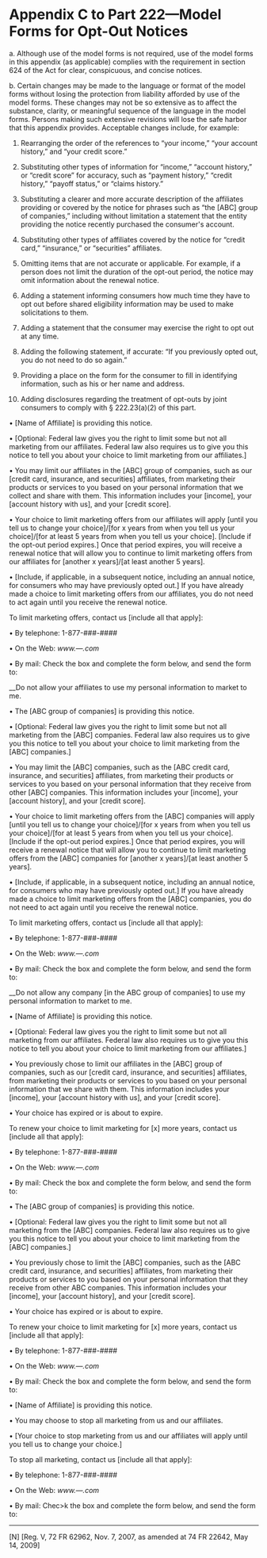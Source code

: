 # Appendix C to Part 222—Model Forms for Opt-Out Notices


a. Although use of the model forms is not required, use of the model forms in this appendix (as applicable) complies with the requirement in section 624 of the Act for clear, conspicuous, and concise notices.


b. Certain changes may be made to the language or format of the model forms without losing the protection from liability afforded by use of the model forms. These changes may not be so extensive as to affect the substance, clarity, or meaningful sequence of the language in the model forms. Persons making such extensive revisions will lose the safe harbor that this appendix provides. Acceptable changes include, for example:


1. Rearranging the order of the references to “your income,” “your account history,” and “your credit score.”


2. Substituting other types of information for “income,” “account history,” or “credit score” for accuracy, such as “payment history,” “credit history,” “payoff status,” or “claims history.”


3. Substituting a clearer and more accurate description of the affiliates providing or covered by the notice for phrases such as “the [ABC] group of companies,” including without limitation a statement that the entity providing the notice recently purchased the consumer's account.


4. Substituting other types of affiliates covered by the notice for “credit card,” “insurance,” or “securities” affiliates.


5. Omitting items that are not accurate or applicable. For example, if a person does not limit the duration of the opt-out period, the notice may omit information about the renewal notice.


6. Adding a statement informing consumers how much time they have to opt out before shared eligibility information may be used to make solicitations to them.


7. Adding a statement that the consumer may exercise the right to opt out at any time.


8. Adding the following statement, if accurate: “If you previously opted out, you do not need to do so again.”


9. Providing a place on the form for the consumer to fill in identifying information, such as his or her name and address.


10. Adding disclosures regarding the treatment of opt-outs by joint consumers to comply with § 222.23(a)(2) of this part.


• [Name of Affiliate] is providing this notice.


• [Optional: Federal law gives you the right to limit some but not all marketing from our affiliates. Federal law also requires us to give you this notice to tell you about your choice to limit marketing from our affiliates.]


• You may limit our affiliates in the [ABC] group of companies, such as our [credit card, insurance, and securities] affiliates, from marketing their products or services to you based on your personal information that we collect and share with them. This information includes your [income], your [account history with us], and your [credit score].


• Your choice to limit marketing offers from our affiliates will apply [until you tell us to change your choice]/[for x years from when you tell us your choice]/[for at least 5 years from when you tell us your choice]. [Include if the opt-out period expires.] Once that period expires, you will receive a renewal notice that will allow you to continue to limit marketing offers from our affiliates for [another x years]/[at least another 5 years].


• [Include, if applicable, in a subsequent notice, including an annual notice, for consumers who may have previously opted out.] If you have already made a choice to limit marketing offers from our affiliates, you do not need to act again until you receive the renewal notice.


To limit marketing offers, contact us [include all that apply]:


• By telephone: 1-877-###-####


• On the Web: *www.—.com*

• By mail: Check the box and complete the form below, and send the form to:


__Do not allow your affiliates to use my personal information to market to me.


• The [ABC group of companies] is providing this notice.


• [Optional: Federal law gives you the right to limit some but not all marketing from the [ABC] companies. Federal law also requires us to give you this notice to tell you about your choice to limit marketing from the [ABC] companies.]


• You may limit the [ABC] companies, such as the [ABC credit card, insurance, and securities] affiliates, from marketing their products or services to you based on your personal information that they receive from other [ABC] companies. This information includes your [income], your [account history], and your [credit score].


• Your choice to limit marketing offers from the [ABC] companies will apply [until you tell us to change your choice]/[for x years from when you tell us your choice]/[for at least 5 years from when you tell us your choice]. [Include if the opt-out period expires.] Once that period expires, you will receive a renewal notice that will allow you to continue to limit marketing offers from the [ABC] companies for [another x years]/[at least another 5 years].


• [Include, if applicable, in a subsequent notice, including an annual notice, for consumers who may have previously opted out.] If you have already made a choice to limit marketing offers from the [ABC] companies, you do not need to act again until you receive the renewal notice.


To limit marketing offers, contact us [include all that apply]:


• By telephone: 1-877-###-####


• On the Web: *www.—.com*

• By mail: Check the box and complete the form below, and send the form to:


__Do not allow any company [in the ABC group of companies] to use my personal information to market to me.


• [Name of Affiliate] is providing this notice.


• [Optional: Federal law gives you the right to limit some but not all marketing from our affiliates. Federal law also requires us to give you this notice to tell you about your choice to limit marketing from our affiliates.]


• You previously chose to limit our affiliates in the [ABC] group of companies, such as our [credit card, insurance, and securities] affiliates, from marketing their products or services to you based on your personal information that we share with them. This information includes your [income], your [account history with us], and your [credit score].


• Your choice has expired or is about to expire.


To renew your choice to limit marketing for [x] more years, contact us [include all that apply]:


• By telephone: 1-877-###-####


• On the Web: *www.—.com*

• By mail: Check the box and complete the form below, and send the form to:


• The [ABC group of companies] is providing this notice.


• [Optional: Federal law gives you the right to limit some but not all marketing from the [ABC] companies. Federal law also requires us to give you this notice to tell you about your choice to limit marketing from the [ABC] companies.]


• You previously chose to limit the [ABC] companies, such as the [ABC credit card, insurance, and securities] affiliates, from marketing their products or services to you based on your personal information that they receive from other ABC companies. This information includes your [income], your [account history], and your [credit score].


• Your choice has expired or is about to expire.


To renew your choice to limit marketing for [x] more years, contact us [include all that apply]:


• By telephone: 1-877-###-####


• On the Web: *www.—.com*

• By mail: Check the box and complete the form below, and send the form to:


• [Name of Affiliate] is providing this notice.


• You may choose to stop all marketing from us and our affiliates.


• [Your choice to stop marketing from us and our affiliates will apply until you tell us to change your choice.]


To stop all marketing, contact us [include all that apply]:


• By telephone: 1-877-###-####


• On the Web: *www.—.com*

• By mail: Chec>k the box and complete the form below, and send the form to:



---

[N] [Reg. V, 72 FR 62962, Nov. 7, 2007, as amended at 74 FR 22642, May 14, 2009]





